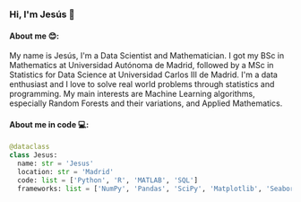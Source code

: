 ### Hi, I'm Jesús 👋

#### About me 😊:

My name is Jesús, I'm a Data Scientist and Mathematician. I got my BSc in Mathematics at Universidad Autónoma de Madrid, followed by a MSc in Statistics for Data Science at Universidad Carlos III de Madrid. I'm a data enthusiast and I love to solve real world problems through statistics and programming. My main interests are Machine Learning algorithms, especially Random Forests and their variations, and Applied Mathematics.

#### About me in code 💻:
```python
@dataclass
class Jesus:
  name: str = 'Jesus'
  location: str = 'Madrid'
  code: list = ['Python', 'R', 'MATLAB', 'SQL']
  frameworks: list = ['NumPy', 'Pandas', 'SciPy', 'Matplotlib', 'Seaborn', 'Scikit-learn', 'Keras']
```

<!--
**JesusCarRod/JesusCarRod** is a ✨ _special_ ✨ repository because its `README.md` (this file) appears on your GitHub profile.

Here are some ideas to get you started:

- 🔭 I’m currently working on ...
- 🌱 I’m currently learning ...
- 👯 I’m looking to collaborate on ...
- 🤔 I’m looking for help with ...
- 💬 Ask me about ...
- 📫 How to reach me: ...
- 😄 Pronouns: ...
- ⚡ Fun fact: ...
-->
